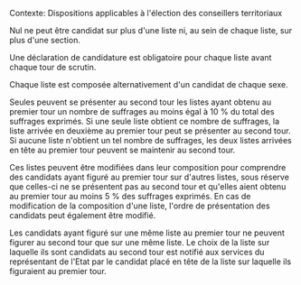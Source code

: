 Contexte: Dispositions applicables à l'élection des conseillers territoriaux

Nul ne peut être candidat sur plus d'une liste ni, au sein de chaque liste, sur plus d'une section.

Une déclaration de candidature est obligatoire pour chaque liste avant chaque tour de scrutin.

Chaque liste est composée alternativement d'un candidat de chaque sexe.

Seules peuvent se présenter au second tour les listes ayant obtenu au premier tour un nombre de suffrages au moins égal à 10 % du total des suffrages exprimés. Si une seule liste obtient ce nombre de suffrages, la liste arrivée en deuxième au premier tour peut se présenter au second tour. Si aucune liste n'obtient un tel nombre de suffrages, les deux listes arrivées en tête au premier tour peuvent se maintenir au second tour.

Ces listes peuvent être modifiées dans leur composition pour comprendre des candidats ayant figuré au premier tour sur d'autres listes, sous réserve que celles-ci ne se présentent pas au second tour et qu'elles aient obtenu au premier tour au moins 5 % des suffrages exprimés. En cas de modification de la composition d'une liste, l'ordre de présentation des candidats peut également être modifié.

Les candidats ayant figuré sur une même liste au premier tour ne peuvent figurer au second tour que sur une même liste. Le choix de la liste sur laquelle ils sont candidats au second tour est notifié aux services du représentant de l'Etat par le candidat placé en tête de la liste sur laquelle ils figuraient au premier tour.